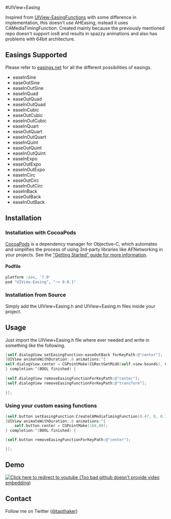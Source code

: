 #UIView+Easing

Inspired from [UIView-EasingFunctions](https://github.com/zrxq/UIView-EasingFunctions)  with some difference in implementation, this doesn't use AHEasing, instead it uses CAMediaTimingFunction. Created mainly because the previously mentioned repo doesn't support ios8 and results in spazzy animations and also has problems with 64bit architecture.

## Easings Supported

Please refer to [easings.net](http://easings.net) for all the different possibilities of easings.

* easeInSine
* easeOutSine
* easeInOutSine 
* easeInQuad
* easeOutQuad
* easeInOutQuad 
* easeInCubic
* easeOutCubic
* easeInOutCubic
* easeInQuart
* easeOutQuart
* easeInOutQuart
* easeInQuint
* easeOutQuint
* easeInOutQuint
* easeInExpo
* easeOutExpo
* easeInOutExpo 
* easeInCirc
* easeOutCirc
* easeInOutCirc 
* easeInBack
* easeOutBack
* easeInOutBack 

## Installation

### Installation with CocoaPods

[CocoaPods](http://cocoapods.org) is a dependency manager for Objective-C, which automates and simplifies the process of using 3rd-party libraries like AFNetworking in your projects. See the ["Getting Started" guide for more information](https://github.com/AFNetworking/AFNetworking/wiki/Getting-Started-with-AFNetworking).

#### Podfile

```ruby
platform :ios, '7.0'
pod "UIView-Easing", "~> 0.0.1"
```

### Installation from Source

Simply add the UIView+Easing.h and UIView+Easing.m files inside your project. 

## Usage

Just import the UIView+Easing.h file where ever needed and write in something like the following.

```objective-c
[self.dialogView setEasingFunction:easeOutBack forKeyPath:@"center"];
[UIView animateWithDuration:.6 animations:^{
self.dialogView.center = CGPointMake(CGRectGetMidX(self.view.bounds), CGRectGetMidY(self.view.bounds));
} completion:^(BOOL finished) {
        
[self.dialogView removeEasingFunctionForKeyPath:@"center"];
[self.dialogView removeEasingFunctionForKeyPath:@"transform"];
        
}];
```
    	
### Using your custom easing functions

```objective-c
[self.button setEasingFunction:CreateCAMediaTimingFunction(0.47, 0, 0.745, 0.715) forKeyPath:@"center"];
[UIView animateWithDuration:.6 animations:^{
	self.button.center = CGPointMake(160,80);
} completion:^(BOOL finished) {

[self.button removeEasingFunctionForKeyPath:@"center"];

}];
```
    	
## Demo


[![Click here to redirect to youtube (Too bad github doesn't provide video embedding)](http://img.youtube.com/vi/VBGnVLRq49s/0.jpg)](http://youtu.be/VBGnVLRq49s)


## Contact


Follow me on Twitter ([@tapthaker](https://twitter.com/tapthaker))